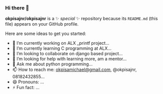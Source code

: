 ### Hi there 👋


**okpisajnr/okpisajnr** is a ✨ _special_ ✨ repository because its `README.md` (this file) appears on your GitHub profile.

Here are some ideas to get you started:

- 🔭 I’m currently working on ALX _printf project...
- 🌱 I’m currently learning C programming at ALX...
- 👯 I’m looking to collaborate on django based project...
- 🤔 I’m looking for help with learning more, am a mentor...
- 💬 Ask me about python programming...
- 📫 How to reach me: okpisamichael@gmail.com, @okpisajnr, 08182432855...
- 😄 Pronouns: ...
- ⚡ Fun fact: ...
